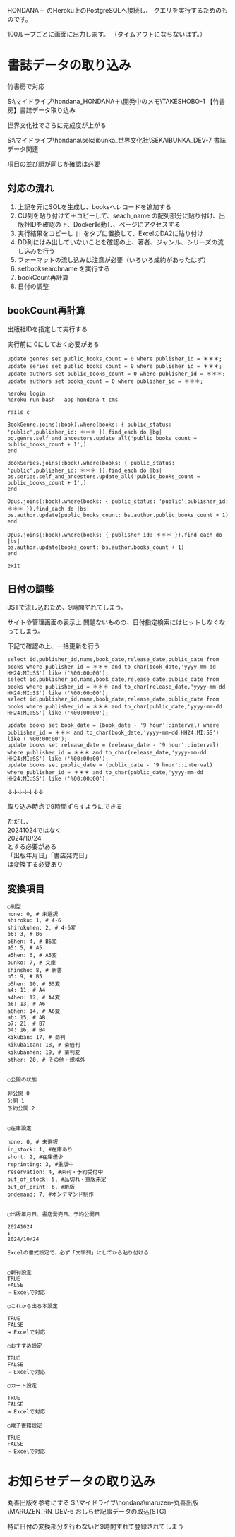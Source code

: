 
HONDANA＋ のHeroku上のPostgreSQLへ接続し、
クエリを実行するためのものです。

100ループごとに画面に出力します。
（タイムアウトにならないはず。）


# 書誌データの取り込み

竹書房で対応

S:\マイドライブ\hondana\_HONDANA＋\開発中のメモ\TAKESHOBO-1 【竹書房】書誌データ取り込み

世界文化社でさらに完成度が上がる

S:\マイドライブ\hondana\sekaibunka_世界文化社\SEKAIBUNKA_DEV-7 書誌データ関連


項目の並び順が同じか確認は必要

## 対応の流れ

1. 上記を元にSQLを生成し、booksへレコードを追加する
1. CU列を貼り付けて＋コピーして、seach_name の配列部分に貼り付け、出版社IDを確認の上、Docker起動し、ページにアクセスする
1. 実行結果をコピーし `||` をタブに置換して、ExcelのDA2に貼り付け
1. DD列にはみ出していないことを確認の上、著者、ジャンル、シリーズの流し込みを行う
1. フォーマットの流し込みは注意が必要（いろいろ成約があったはず）
1. setbooksearchname を実行する
1. bookCount再計算
1. 日付の調整


## bookCount再計算

出版社IDを指定して実行する

実行前に 0にしておく必要がある

```
update genres set public_books_count = 0 where publisher_id = ＊＊＊;
update series set public_books_count = 0 where publisher_id = ＊＊＊;
update authors set public_books_count = 0 where publisher_id = ＊＊＊;
update authors set books_count = 0 where publisher_id = ＊＊＊;

heroku login
heroku run bash --app hondana-t-cms

rails c

BookGenre.joins(:book).where(books: { public_status: 'public',publisher_id: ＊＊＊ }).find_each do |bg|
bg.genre.self_and_ancestors.update_all('public_books_count = public_books_count + 1',)
end

BookSeries.joins(:book).where(books: { public_status: 'public',publisher_id: ＊＊＊ }).find_each do |bs|
bs.series.self_and_ancestors.update_all('public_books_count = public_books_count + 1',)
end

Opus.joins(:book).where(books: { public_status: 'public',publisher_id: ＊＊＊ }).find_each do |bs|
bs.author.update(public_books_count: bs.author.public_books_count + 1)
end

Opus.joins(:book).where(books: { publisher_id: ＊＊＊ }).find_each do |bs|
bs.author.update(books_count: bs.author.books_count + 1)
end

exit
```

## 日付の調整

JSTで流し込むため、9時間ずれてしまう。  
  
サイトや管理画面の表示上 問題ないものの、日付指定検索にはヒットしなくなってしまう。  
  
下記で確認の上、一括更新を行う

```
select id,publisher_id,name,book_date,release_date,public_date from books where publisher_id = ＊＊＊ and to_char(book_date,'yyyy-mm-dd HH24:MI:SS') like ('%00:00:00');
select id,publisher_id,name,book_date,release_date,public_date from books where publisher_id = ＊＊＊ and to_char(release_date,'yyyy-mm-dd HH24:MI:SS') like ('%00:00:00');
select id,publisher_id,name,book_date,release_date,public_date from books where publisher_id = ＊＊＊ and to_char(public_date,'yyyy-mm-dd HH24:MI:SS') like ('%00:00:00');

update books set book_date = (book_date - '9 hour'::interval) where publisher_id = ＊＊＊ and to_char(book_date,'yyyy-mm-dd HH24:MI:SS') like ('%00:00:00');
update books set release_date = (release_date - '9 hour'::interval) where publisher_id = ＊＊＊ and to_char(release_date,'yyyy-mm-dd HH24:MI:SS') like ('%00:00:00');
update books set public_date = (public_date - '9 hour'::interval) where publisher_id = ＊＊＊ and to_char(public_date,'yyyy-mm-dd HH24:MI:SS') like ('%00:00:00');
```

↓↓↓↓↓↓↓  
  
取り込み時点で9時間ずらすようにできる  
  
ただし、  
20241024ではなく  
2024/10/24  
とする必要がある  
「出版年月日」「書店発売日」  
は変換する必要あり  

## 変換項目

```
◯判型
none: 0, # 未選択
shiroku: 1, # 4-6
shirokuhen: 2, # 4-6変
b6: 3, # B6
b6hen: 4, # B6変
a5: 5, # A5
a5hen: 6, # A5変
bunko: 7, # 文庫
shinsho: 8, # 新書
b5: 9, # B5
b5hen: 10, # B5変
a4: 11, # A4
a4hen: 12, # A4変
a6: 13, # A6
a6hen: 14, # A6変
ab: 15, # AB
b7: 21, # B7
b4: 16, # B4
kikuban: 17, # 菊判
kikubaiban: 18, # 菊倍判
kikubanhen: 19, # 菊判変
other: 20, # その他・規格外


◯公開の状態

非公開 0
公開 1
予約公開 2


◯在庫設定

none: 0, # 未選択
in_stock: 1, #在庫あり
short: 2, #在庫僅少
reprinting: 3, #重版中
reservation: 4, #未刊・予約受付中
out_of_stock: 5, #品切れ・重版未定
out_of_print: 6, #絶版
ondemand: 7, #オンデマンド制作


◯出版年月日、書店発売日、予約公開日

20241024
↓
2024/10/24  

Excelの書式設定で、必ず「文字列」にしてから貼り付ける


◯新刊設定
TRUE
FALSE
→ Excelで対応

◯これから出る本設定

TRUE
FALSE
→ Excelで対応

◯おすすめ設定

TRUE
FALSE
→ Excelで対応

◯カート設定

TRUE
FALSE
→ Excelで対応

◯電子書籍設定

TRUE
FALSE
→ Excelで対応

```


# お知らせデータの取り込み

丸善出版を参考にする
S:\マイドライブ\hondana\maruzen-丸善出版\MARUZEN_RN_DEV-6 おしらせ記事データの取込(STG)

特に日付の変換部分を行わないと9時間ずれて登録されてしまう
